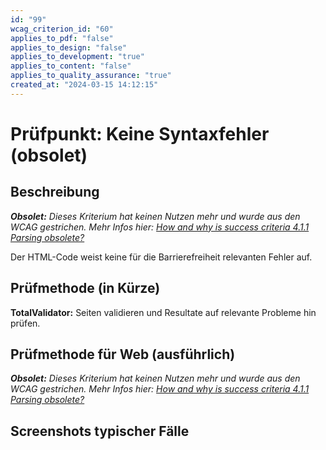 ```yaml
---
id: "99"
wcag_criterion_id: "60"
applies_to_pdf: "false"
applies_to_design: "false"
applies_to_development: "true"
applies_to_content: "false"
applies_to_quality_assurance: "true"
created_at: "2024-03-15 14:12:15"
---
```


# Prüfpunkt: Keine Syntaxfehler (obsolet)

## Beschreibung

_**Obsolet:** Dieses Kriterium hat keinen Nutzen mehr und wurde aus den WCAG gestrichen. Mehr Infos hier: [How and why is success criteria 4.1.1 Parsing obsolete?](https://www.w3.org/WAI/standards-guidelines/wcag/faq/#parsing411)_

Der HTML-Code weist keine für die Barrierefreiheit relevanten Fehler auf.

## Prüfmethode (in Kürze)

**TotalValidator:** Seiten validieren und Resultate auf relevante Probleme hin prüfen.

## Prüfmethode für Web (ausführlich)

_**Obsolet:** Dieses Kriterium hat keinen Nutzen mehr und wurde aus den WCAG gestrichen. Mehr Infos hier: [How and why is success criteria 4.1.1 Parsing obsolete?](https://www.w3.org/WAI/standards-guidelines/wcag/faq/#parsing411)_

## Screenshots typischer Fälle

